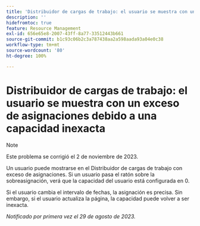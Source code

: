 ```yaml
---
title: 'Distribuidor de cargas de trabajo: el usuario se muestra con un exceso de asignaciones debido a una capacidad inexacta'
description: ''
hidefromtoc: true
feature: Resource Management
exl-id: 656e65e8-2007-43ff-8a77-33512443b661
source-git-commit: b1c93c06b2c3a787438aa2a598aada93a04e0c38
workflow-type: tm+mt
source-wordcount: '80'
ht-degree: 100%

---
```


# Distribuidor de cargas de trabajo: el usuario se muestra con un exceso de asignaciones debido a una capacidad inexacta

>[!NOTE]
>
>Este problema se corrigió el 2 de noviembre de 2023.

Un usuario puede mostrarse en el Distribuidor de cargas de trabajo con exceso de asignaciones. Si un usuario pasa el ratón sobre la sobreasignación, verá que la capacidad del usuario está configurada en 0.

Si el usuario cambia el intervalo de fechas, la asignación es precisa. Sin embargo, si el usuario actualiza la página, la capacidad puede volver a ser inexacta.

_Notificado por primera vez el 29 de agosto de 2023._
